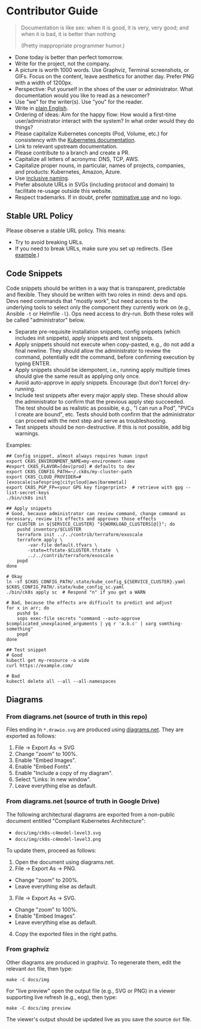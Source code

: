 # Contributor Guide

> Documentation is like sex:
> when it is good, it is very, very good;
> and when it is bad, it is better than nothing
>
> (Pretty inappropriate programmer humor.)

* Done today is better than perfect tomorrow.
* Write for the project, not the company.
* A picture is worth 1000 words. Use Graphviz, Terminal screenshots, or GIFs. Focus on the content, leave aesthetics for another day. Prefer PNG with a width of 1200px.
* Perspective: Put yourself in the shoes of the user or administrator. What documentation would you like to read as a newcomer?
* Use "we" for the writer(s). Use "you" for the reader.
* Write in [plain English](http://www.plainenglish.co.uk/how-to-write-in-plain-english.html).
* Ordering of ideas: Aim for the happy flow: How would a first-time user/administrator interact with the system? In what order would they do things?
* Please capitalize Kubernetes concepts (Pod, Volume, etc.) for consistency with the [Kubernetes documentation](https://kubernetes.io/docs/concepts/workloads/pods/).
* Link to relevant upstream documentation.
* Please contribute to a branch and create a PR.
* Capitalize all letters of acronyms: DNS, TCP, AWS.
* Capitalize proper nouns, in particular, names of projects, companies, and products: Kubernetes, Amazon, Azure.
* Use [inclusive naming](https://inclusivenaming.org/).
* Prefer absolute URLs in SVGs (including protocol and domain) to facilitate re-usage outside this website.
* Respect trademarks. If in doubt, prefer [nominative use](https://en.wikipedia.org/wiki/Nominative_use) and no logo.

## Stable URL Policy

Please observe a stable URL policy. This means:

* Try to avoid breaking URLs.
* If you need to break URLs, make sure you set up redirects. (See [example](docs/compliantkubernetes/watch-demos.md).)

## Code Snippets

Code snippets should be written in a way that is transparent, predictable and flexible. They should be written with two roles in mind: devs and ops. Devs need commands that "mostly work", but need access to the underlying tools to select only the component they currently work on (e.g., Ansible `-t` or Helmfile `-l`). Ops need access to dry-run. Both these roles will be called "administrator" below.

* Separate pre-requisite installation snippets, config snippets (which includes init snippets), apply snippets and test snippets.
* Apply snippets should not execute when copy-pasted, e.g., do not add a final newline. They should allow the administrator to review the command, potentially edit the command, before confirming execution by typing ENTER.
* Apply snippets should be idempotent, i.e., running apply multiple times should give the same result as applying only once.
* Avoid auto-approve in apply snippets. Encourage (but don't force) dry-running.
* Include test snippets after every major apply step. These should allow the administrator to confirm that the previous apply step succeeded. The test should be as realistic as possible, e.g., "I can run a Pod", "PVCs I create are bound", etc. Tests should both confirm that the administrator can proceed with the next step and serve as troubleshooting.
* Test snippets should be non-destructive. If this is not possible, add big warnings.

Examples:

```
## Config snippet, almost always requires human input
export CK8S_ENVIRONMENT_NAME=my-environment-name
#export CK8S_FLAVOR=[dev|prod] # defaults to dev
export CK8S_CONFIG_PATH=~/.ck8s/my-cluster-path
export CK8S_CLOUD_PROVIDER=# [exoscale|safespring|citycloud|aws|baremetal]
export CK8S_PGP_FP=<your GPG key fingerprint>  # retrieve with gpg --list-secret-keys
./bin/ck8s init

## Apply snippets
# Good, because administrator can review command, change command as necessary, review its effects and approves those effects
for CLUSTER in ${SERVICE_CLUSTER} "${WORKLOAD_CLUSTERS[@]}"; do
    pushd inventory/$CLUSTER
    terraform init ../../contrib/terraform/exoscale
    terraform apply \
        -var-file default.tfvars \
        -state=tfstate-$CLUSTER.tfstate  \
        ../../contrib/terraform/exoscale
    popd
done

# Okay
ln -sf $CK8S_CONFIG_PATH/.state/kube_config_${SERVICE_CLUSTER}.yaml $CK8S_CONFIG_PATH/.state/kube_config_sc.yaml
./bin/ck8s apply sc  # Respond "n" if you get a WARN

# Bad, because the effects are difficult to predict and adjust
for x in arr; do
    pushd $x
    sops exec-file secrets "command --auto-approve $complicated_unexplained_arguments | yq r 'a.b.c' | xarg somthing-something"
    popd
done

## Test snippet
# Good
kubectl get my-resource -o wide
curl https://example.com/

# Bad
kubectl delete all --all --all-namespaces
```

## Diagrams

### From diagrams.net (source of truth in this repo)

Files ending in `*.drawio.svg` are produced using [diagrams.net](https://www.diagrams.net/). They are exported as follows:

1. File -> Export As -> SVG
2. Change "zoom" to 100%.
3. Enable "Embed Images".
4. Enable "Embed Fonts".
5. Enable "Include a copy of my diagram".
6. Select "Links: In new window".
6. Leave everything else as default.

### From diagrams.net (source of truth in Google Drive)

The following architectural diagrams are exported from a non-public document entitled "Compliant Kubernetes Architecture":

* `docs/img/ck8s-c4model-level3.svg`
* `docs/img/ck8s-c4model-level3.png`

To update them, proceed as follows:

1. Open the document using diagrams.net.
2. File -> Export As -> PNG.
  * Change "zoom" to 200%.
  * Leave everything else as default.
3. File -> Export As -> SVG.
  * Change "zoom" to 100%.
  * Enable "Embed Images".
  * Leave everything else as default.
4. Copy the exported files in the right paths.


### From graphviz

Other diagrams are produced in graphviz. To regenerate them, edit the relevant `dot` file, then type:

```
make -C docs/img
```

For "live preview" open the output file (e.g., SVG or PNG) in a viewer supporting live refresh (e.g., eog), then type:

```
make -C docs/img preview
```

The viewer's output should be updated live as you save the source `dot` file.

